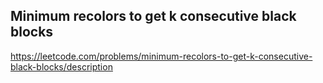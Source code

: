 ## Minimum recolors to get k consecutive black blocks
https://leetcode.com/problems/minimum-recolors-to-get-k-consecutive-black-blocks/description
